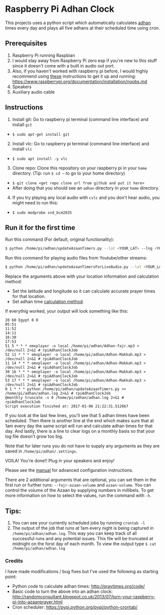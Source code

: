 # Raspberry Pi Adhan Clock
This projects uses a python script which automatically calculates [adhan](https://en.wikipedia.org/wiki/Adhan) times every day and plays all five adhans at their scheduled time using cron. 

## Prerequisites
1. Raspberry Pi running Raspbian
  1. I would stay away from Raspberry Pi zero esp if you're new to this stuff since it doesn't come with a built in audio out port.
  2. Also, if you haven't worked with raspberry pi before, I would highly recommend using [these](https://www.raspberrypi.org/documentation/installation/noobs.md) instructions to get it up and running: https://www.raspberrypi.org/documentation/installation/noobs.md
2. Speakers
3. Auxiliary audio cable

## Instructions
1. Install git: Go to raspberry pi terminal (command line interface) and install `git`
  * `$ sudo apt-get install git`
2. Install vlc: Go to raspberry pi terminal (command line interface) and install `vlc`
  * `$ sudo apt install -y vlc`
3. Clone repo: Clone this repository on your raspberry pi in your `home` directory. (Tip: run `$ cd ~` to go to your home directory)
  * `$ git clone <get repo clone url from github and put it here>`
  * After doing that you should see an `adhan` directory in your `home` directory.
4. If you try playing any local audio with `cvlc` and you don't hear audio, you might need to run this:
  * `$ sudo modprobe snd_bcm2835` 

## Run it for the first time
Run this command (For default, original functionality):

```bash
$ python /home/pi/adhan/updateAzaanTimers.py --lat <YOUR_LAT> --lng <YOUR_LNG> --method <METHOD>
```

Run this command for playing audio files from Youtube/other streams:
```bash
$ python /home/pi/adhan/updateAzaanTimersForLiveAudio.py --lat <YOUR_LAT> --lng <YOUR_LNG> --method <METHOD>
```

Replace the arguments above with your location information and calculation method:
* Set the latitude and longitude so it can calculate accurate prayer times for that location.
* Set adhan time [calculation method](http://praytimes.org/manual#Set_Calculation_Method).

If everythig worked, your output will look something like this:
```
20 60 Egypt 0 0
05:51
11:52
14:11
16:30
17:53
51 5 * * * omxplayer -o local /home/pi/adhan/Adhan-fajr.mp3 > /dev/null 2>&1 # rpiAdhanClockJob
52 11 * * * omxplayer -o local /home/pi/adhan/Adhan-Makkah.mp3 > /dev/null 2>&1 # rpiAdhanClockJob
11 14 * * * omxplayer -o local /home/pi/adhan/Adhan-Makkah.mp3 > /dev/null 2>&1 # rpiAdhanClockJob
30 16 * * * omxplayer -o local /home/pi/adhan/Adhan-Makkah.mp3 > /dev/null 2>&1 # rpiAdhanClockJob
53 17 * * * omxplayer -o local /home/pi/adhan/Adhan-Makkah.mp3 > /dev/null 2>&1 # rpiAdhanClockJob
0 1 * * * python /home/pi/adhan/updateAzaanTimers.py >> /home/pi/adhan/adhan.log 2>&1 # rpiAdhanClockJob
@monthly truncate -s 0 /home/pi/adhan/adhan.log 2>&1 # rpiAdhanClockJob
Script execution finished at: 2017-01-06 21:22:31.512667
```

If you look at the last few lines, you'll see that 5 adhan times have been scheduled. Then there is another line at the end which makes sure that at 1am every day the same script will run and calculate adhan times for that day. And lastly, there is a line to clear logs on a monthly basis so that your log file doesn't grow too big.

Note that for later runs you do not have to supply any arguments as they are saved in `/home/pi/adhan/.settings`.

VOILA! You're done!! Plug in your speakers and enjoy!

Please see the [manual](http://praytimes.org/manual) for advanced configuration instructions. 

There are 2 additional arguments that are optional, you can set them in the first run or
further runs: `--fajr-azaan-volume` and `azaan-volume`. You can control the volume of the Azaan
by supplying numbers in millibels. To get more information on how to select the values, run the command with `-h`.

## Tips:
1. You can see your currently scheduled jobs by running `crontab -l`
2. The output of the job that runs at 1am every night is being captured in `/home/pi/adhan/adhan.log`. This way you can keep track of all successful runs and any potential issues. This file will be truncated at midnight on the forst day of each month. To view the output type `$ cat /home/pi/adhan/adhan.log`

### Credits
I have made modifications / bug fixes but I've used the following as starting point:
* Python code to calculate adhan times: http://praytimes.org/code/ 
* Basic code to turn the above into an adhan clock: http://randomconsultant.blogspot.co.uk/2013/07/turn-your-raspberry-pi-into-azaanprayer.html
* Cron scheduler: https://pypi.python.org/pypi/python-crontab/ 
